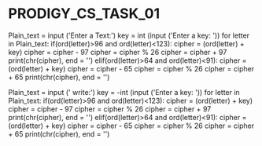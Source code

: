 # PRODIGY_CS_TASK_01
Plain_text = input ('Enter a Text:')
key = int (input ('Enter a key: '))
for letter in Plain_text:
    if(ord(letter)>96 and ord(letter)<123):
        cipher = (ord(letter) + key)
        cipher = cipher - 97
        cipher = cipher % 26
        cipher = cipher + 97
        print(chr(cipher), end = '')
    elif(ord(letter)>64 and ord(letter)<91):
        cipher = (ord(letter) + key)
        cipher = cipher - 65
        cipher = cipher % 26
        cipher = cipher + 65
        print(chr(cipher), end = '')

Plain_text = input ('  write:')
key = -int (input ('Enter a key: '))
for letter in Plain_text:
    if(ord(letter)>96 and ord(letter)<123):
        cipher = (ord(letter) + key)
        cipher = cipher - 97
        cipher = cipher % 26
        cipher = cipher + 97
        print(chr(cipher), end = '')
    elif(ord(letter)>64 and ord(letter)<91):
        cipher = (ord(letter) + key)
        cipher = cipher - 65
        cipher = cipher % 26
        cipher = cipher + 65
        print(chr(cipher), end = '')
